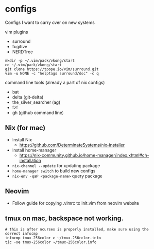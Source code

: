 # configs
Configs I want to carry over on new systems


vim plugins

* surround
* fugitive
* NERDTree
```
mkdir -p ~/.vim/pack/vkong/start
cd ~/.vim/pack/vkong/start
git clone https://tpope.io/vim/surround.git
vim -u NONE -c "helptags surround/doc" -c q
```

command line tools (already a part of nix configs)
* bat
* delta (git-delta)
* the_silver_searcher (ag)
* fzf
* gh (github command line)

## Nix (for mac)

* Install Nix
  * https://github.com/DeterminateSystems/nix-installer
* Install home-manager
  * https://nix-community.github.io/home-manager/index.xhtml#ch-installation
* `nix-channel --update` for updating package
* `home-manager switch` to build new configs 
* `nix-env -qaP <package-name>` query package 

## Neovim
* Follow guide for copying .vimrc to init.vim from neovim website

## tmux on mac, backspace not working.
```
# this is after ncurses is properly installed, make sure using the correct infocmp
infocmp tmux-256color > ~/tmux-256color.info
tic -xe tmux-256color ~/tmux-256color.info
```
